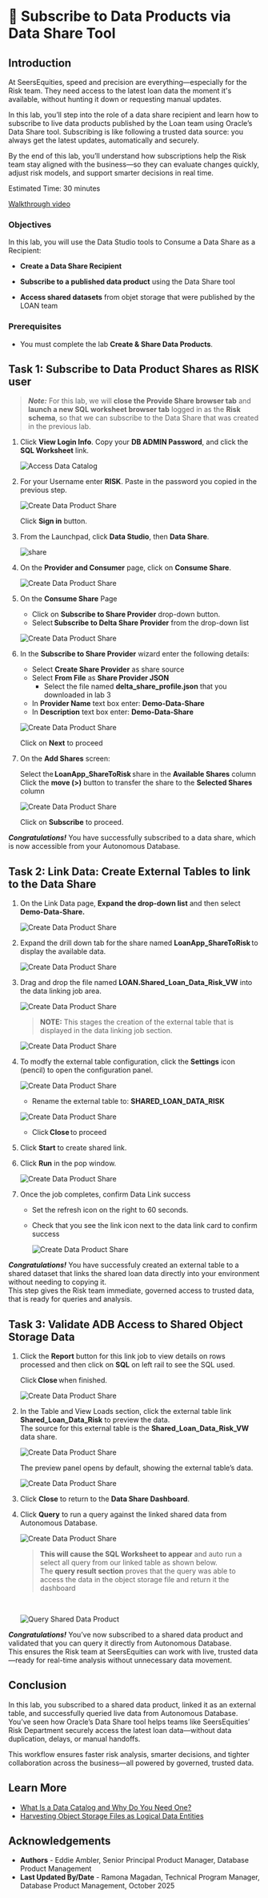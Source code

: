 # 🛒 Subscribe to Data Products via Data Share Tool

## Introduction

At SeersEquities, speed and precision are everything—especially for the Risk team. They need access to the latest loan data the moment it's available, without hunting it down or requesting manual updates.

In this lab, you’ll step into the role of a data share recipient and learn how to subscribe to live data products published by the Loan team using Oracle’s Data Share tool. Subscribing is like following a trusted data source: you always get the latest updates, automatically and securely.

By the end of this lab, you’ll understand how subscriptions help the Risk team stay aligned with the business—so they can evaluate changes quickly, adjust risk models, and support smarter decisions in real time.

Estimated Time: 30 minutes

[Walkthrough video](videohub:1_pzs4r22c:medium)

### Objectives

In this lab, you will use the Data Studio tools to Consume a Data Share as a Recipient:

* **Create a Data Share Recipient**

* **Subscribe to a published data product** using the Data Share tool

* **Access shared datasets** from objet storage that were published by the LOAN team


### Prerequisites

* You must complete the lab **Create & Share Data Products**.

## Task 1: Subscribe to Data Product Shares as RISK user

> ***Note:*** For this lab, we will **close the Provide Share browser tab** and **launch a new SQL worksheet browser tab** logged in as the **Risk schema**, so that we can subscribe to the Data Share that was created in the previous lab.

1. Click **View Login Info**. Copy your **DB ADMIN Password**, and click the **SQL Worksheet** link.

    ![Access Data Catalog](./images/start-demo.png "Access Local Data Catalog")  

2. For your Username enter **RISK**. Paste in the password you copied in the previous step.

   ![Create Data Product Share](./images/subscribe-to-data-share-5.png )

   Click **Sign in** button.

3. From the Launchpad, click **Data Studio**, then **Data Share**.

   ![share](./images/gotoshare.png )

4. On the **Provider and Consumer** page, click on **Consume Share**.

      ![Create Data Product Share](./images/subscribe-to-data-share-8.png )

5. On the **Consume Share** Page

      * Click on **Subscribe to Share Provider** drop-down button.  
      * Select **Subscribe to Delta Share Provider** from the drop-down list  

      ![Create Data Product Share](./images/subscribe-to-delta-share-provider.png)

6. In the **Subscribe to Share Provider** wizard enter the following details:

      * Select **Create Share Provider** as share source
      * Select **From File** as **Share Provider JSON** 
        * Select the file named **delta\_share\_profile.json** that you downloaded in lab 3
      * In **Provider Name** text box enter: **Demo-Data-Share**  
      * In **Description** text box enter: **Demo-Data-Share**

      ![Create Data Product Share](./images/subscribe-to-share-provider.png )

   Click on **Next** to proceed

7. On the **Add Shares** screen:

   Select the **LoanApp\_ShareToRisk** share in the **Available Shares** column  
   Click the **move (>)** button to transfer the share to the **Selected Shares** column  

   ![Create Data Product Share](./images/subscribe-to-share-provider-2.png )

   Click on **Subscribe** to proceed.

***Congratulations!*** You have successfully subscribed to a data share, which is now accessible from your Autonomous Database.

## Task 2: Link Data: Create External Tables to link to the Data Share

1. On the Link Data page, **Expand the drop-down list** and then select **Demo-Data-Share.**

   ![Create Data Product Share](./images/selectshareprovider.png )

2. Expand the drill down tab for the share named **LoanApp\_ShareToRisk** to display the available data.

   ![Create Data Product Share](./images/available.png )

3. Drag and drop the file named **LOAN.Shared\_Loan\_Data\_Risk\_VW** into the data linking job area.

   ![Create Data Product Share](./images/select-shared-data-2.png)

      >**NOTE:** This stages the creation of the external table that is displayed in the data linking job section.  


   ![Create Data Product Share](./images/select-shared-data-3.png)

4. To modfy the external table configuration, click the **Settings** icon (pencil) to open the configuration panel. 

      ![Create Data Product Share](./images/editshare.png )

      * Rename the external table to: **SHARED\_LOAN\_DATA\_RISK**

      ![Create Data Product Share](./images/select-shared-data-4.png )

      * Click **Close** to proceed

5. Click **Start** to create shared link.

6. Click **Run** in the pop window.

      ![Create Data Product Share](./images/select-shared-data-5.png )

7. Once the job completes, confirm Data Link success

   * Set the refresh icon on the right to 60 seconds.
   * Check that you see the link icon next to the data link card to confirm success

      ![Create Data Product Share](./images/select-shared-data-6.png )

***Congratulations!*** You have successfuly created an external table to a shared dataset that links the shared loan data directly into your environment without needing to copying it. <br> This step gives the Risk team immediate, governed access to trusted data, that is ready for queries and analysis.

## Task 3: Validate ADB Access to Shared Object Storage Data

1. Click the **Report** button for this link job to view details on rows processed and then click on **SQL** on left rail to see the SQL used.

   Click **Close** when finished.

   ![Create Data Product Share](./images/select-shared-data-1a.png )

2. In the Table and View Loads section, click the external table link **Shared\_Loan\_Data\_Risk** to preview the data. <br> The source for this external table is the **Shared\_Loan\_Data\_Risk\_VW** data share.

   ![Create Data Product Share](./images/select-shared-data-2a.png )

   The preview panel opens by default, showing the external table’s data.

   ![Create Data Product Share](./images/select-shared-data-3a.png )

3. Click **Close** to return to the **Data Share Dashboard**.

4. Click **Query** to run a query against the linked shared data from Autonomous Database.

   ![Create Data Product Share](./images/select-shared-data-4a.png )

   >**This will cause the SQL Worksheet to appear** and auto run a select all query from our linked table as shown below. <br>
   >The **query result section** proves that the query was able to access the data in the object storage file and return it the dashboard
   <br>


   ![Query Shared Data Product](./images/query-shared-data-product.png )

***Congratulations!*** You’ve now subscribed to a shared data product and validated that you can query it directly from Autonomous Database. <br> This ensures the Risk team at SeersEquities can work with live, trusted data—ready for real-time analysis without unnecessary data movement.

## Conclusion

In this lab, you subscribed to a shared data product, linked it as an external table, and successfully queried live data from Autonomous Database. <br> You’ve seen how Oracle’s Data Share tool helps teams like SeersEquities’ Risk Department securely access the latest loan data—without data duplication, delays, or manual handoffs.

This workflow ensures faster risk analysis, smarter decisions, and tighter collaboration across the business—all powered by governed, trusted data.

## Learn More

* [What Is a Data Catalog and Why Do You Need One?](https://www.oracle.com/big-data/what-is-a-data-catalog/)
* [Harvesting Object Storage Files as Logical Data Entities](https://docs.oracle.com/en-us/iaas/data-catalog/using/logical-entities.htm)

## Acknowledgements
* **Authors** - Eddie Ambler, Senior Principal Product Manager, Database Product Management
* **Last Updated By/Date** - Ramona Magadan, Technical Program Manager, Database Product Management, October 2025